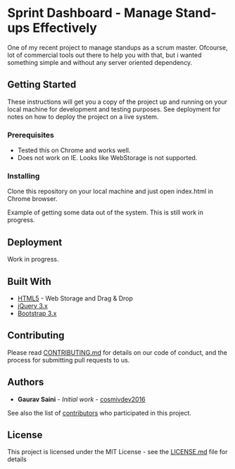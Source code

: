 # Sprint Dashboard - Manage Stand-ups Effectively

One of my recent project to manage standups as a scrum master. Ofcourse, lot of commercial tools out there to help you with that, but i wanted something simple and without any server oriented dependency.

## Getting Started

These instructions will get you a copy of the project up and running on your local machine for development and testing purposes. See deployment for notes on how to deploy the project on a live system.

### Prerequisites

* Tested this on Chrome and works well.
* Does not work on IE. Looks like WebStorage is not supported.

### Installing

Clone this repository on your local machine and just open index.html in Chrome browser.

Example of getting some data out of the system. This is still work in progress.

## Deployment

Work in progress.

## Built With

* [HTML5](https://en.wikipedia.org/wiki/HTML5) - Web Storage and Drag & Drop
* [jQuery 3.x](https://jquery.com/)
* [Bootstrap 3.x](https://getbootstrap.com/)

## Contributing

Please read [CONTRIBUTING.md]() for details on our code of conduct, and the process for submitting pull requests to us.

## Authors

* **Gaurav Saini** - *Initial work* - [cosmivdev2016](https://github.com/cosmicdev2016/)

See also the list of [contributors](https://github.com/cosmicdev2016/sprintdashboard/contributors) who participated in this project.

## License

This project is licensed under the MIT License - see the [LICENSE.md](LICENSE.md) file for details

